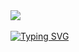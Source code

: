 <img  largura = 100%  fundo = 50px  src = "https://github.com/Rosana-Rocha/rosana-rocha/assets/174562734/e0e08272-7769-480b-989d-ab9bda5ec4a9">
<br>
<br>
<a href="https://git.io/typing-svg"><img src="https://readme-typing-svg.herokuapp.com?font=Fira+Code&weight=900&size=26&pause=1000&color=FB56A6&center=falso&vCenter=falso&repeat=verdadeiro&random=falso&width=435&lines=Ol%C3%A1%2C+meu+nome+%C3%A9+Rosana+Rocha." alt="Typing SVG" /></a>
